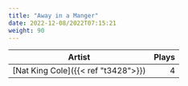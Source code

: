 ```yaml
---
title: "Away in a Manger"
date: 2022-12-08/2022T07:15:21
weight: 90
---
```




 Artist | Plays 
----- | -----:
[Nat King Cole]({{< ref "t3428">}}) | 4
